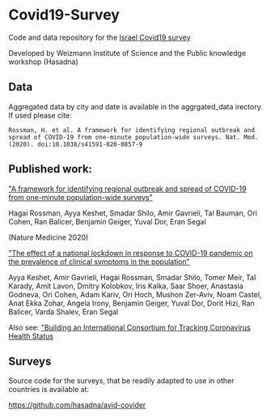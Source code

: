 # Covid19-Survey

Code and data repository for the [Israel Covid19 survey](https://coronaisrael.org/en/index.html)

Developed by Weizmann Institute of Science and the Public knowledge workshop (Hasadna)

## Data

Aggregated data by city and date is available in the aggrgated_data irectory. If used please cite:
```
Rossman, H. et al. A framework for identifying regional outbreak and spread of COVID-19 from one-minute population-wide surveys. Nat. Med. (2020). doi:10.1038/s41591-020-0857-9
```

## Published work:

["A framework for identifying regional outbreak and spread of COVID-19 from one-minute population-wide surveys"](https://www.nature.com/articles/s41591-020-0857-9)

Hagai Rossman, Ayya Keshet, Smadar Shilo, Amir Gavrieli, Tal Bauman, Ori Cohen, Ran Balicer, Benjamin Geiger, Yuval Dor, Eran Segal

(Nature Medicine 2020)


["The effect of a national lockdown in response to COVID-19 pandemic on the prevalence of clinical symptoms in the population"](https://www.medrxiv.org/content/10.1101/2020.04.27.20076000v1)

Ayya Keshet, Amir Gavrieli, Hagai Rossman, Smadar Shilo, Tomer Meir, Tal Karady, Amit Lavon, Dmitry Kolobkov, Iris Kalka, Saar Shoer, Anastasia Godneva, Ori Cohen, Adam Kariv, Ori Hoch, Mushon Zer-Aviv, Noam Castel, Anat Ekka Zohar, Angela Irony, Benjamin Geiger, Yuval Dor, Dorit Hizi, Ran Balicer, Varda Shalev, Eran Segal


Also see:  ["Building an International Consortium for Tracking Coronavirus Health Status](https://www.medrxiv.org/content/10.1101/2020.04.02.20051284v1)


## Surveys

Source code for the surveys, that be readily adapted to use in other countries is available at:

https://github.com/hasadna/avid-covider
